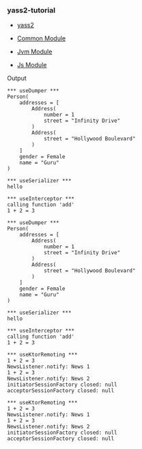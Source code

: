 ### yass2-tutorial

* [yass2](https://github.com/softappeal/yass2/)

* [Common Module](src/commonMain/kotlin)

* [Jvm Module](src/jvmMain/kotlin)

* [Js Module](src/jsMain/kotlin)

Output

```
*** useDumper ***
Person(
    addresses = [
        Address(
            number = 1
            street = "Infinity Drive"
        )
        Address(
            street = "Hollywood Boulevard"
        )
    ]
    gender = Female
    name = "Guru"
)

*** useSerializer ***
hello

*** useInterceptor ***
calling function 'add'
1 + 2 = 3

*** useDumper ***
Person(
    addresses = [
        Address(
            number = 1
            street = "Infinity Drive"
        )
        Address(
            street = "Hollywood Boulevard"
        )
    ]
    gender = Female
    name = "Guru"
)

*** useSerializer ***
hello

*** useInterceptor ***
calling function 'add'
1 + 2 = 3

*** useKtorRemoting ***
1 + 2 = 3
NewsListener.notify: News 1
1 + 2 = 3
NewsListener.notify: News 2
initiatorSessionFactory closed: null
acceptorSessionFactory closed: null

*** useKtorRemoting ***
1 + 2 = 3
NewsListener.notify: News 1
1 + 2 = 3
NewsListener.notify: News 2
initiatorSessionFactory closed: null
acceptorSessionFactory closed: null
```

